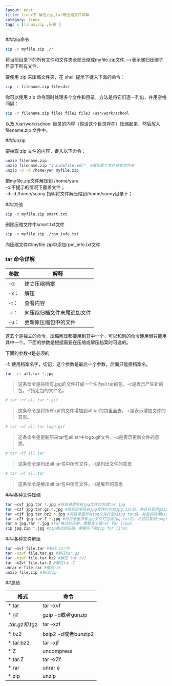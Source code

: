 ```yaml
---
layout: post
title: linux下 解压zip,tar等压缩文件详解
category: linux
tags : [linux,zip ,压缩 ]
---
```




###zip命令

```sh
zip -r myfile.zip ./*
```

将当前目录下的所有文件和文件夹全部压缩成myfile.zip文件,－r表示递归压缩子目录下所有文件.

要使用 zip 来压缩文件夹，在 shell 提示下键入下面的命令：

```sh
zip -r filename.zip filesdir
```

你可以使用 zip 命令同时处理多个文件和目录，方法是将它们逐一列出，并用空格间隔：

```sh
zip -r filename.zip file1 file2 file3 /usr/work/school
```

以及 /usr/work/school 目录的内容（假设这个目录存在）压缩起来，然后放入 filename.zip 文件中。

###unzip


要抽取 zip 文件的内容，键入以下命令：

```sh
unzip filename.zip
unzip filename.zip "insidefile.xml"  #解压某个文件或者文件夹
unzip -o -d /home/yun myfile.zip
```

把myfile.zip文件解压到 /home/yun/ <br>
-o:不提示的情况下覆盖文件；<br>
-d:-d /home/sunny 指明将文件解压缩到/home/sunny目录下；

###其他

```sh
zip -d myfile.zip smart.txt
```

删除压缩文件中smart.txt文件

```sh
zip -m myfile.zip ./rpm_info.txt
```

向压缩文件中myfile.zip中添加rpm_info.txt文件

### tar 命令详解

参数|解释
---|---
-c: |建立压缩档案
-x：|解压
-t：|查看内容
-r：|向压缩归档文件末尾追加文件
-u：|更新原压缩包中的文件

这五个是独立的命令，压缩解压都要用到其中一个，可以和别的命令连用但只能用其中一个。下面的参数是根据需要在压缩或解压档案时可选的。

下面的参数-f是必须的

-f: 使用档案名字，切记，这个参数是最后一个参数，后面只能接档案名。

```sh
tar -cf all.tar *.jpg
```

> 这条命令是将所有.jpg的文件打成一个名为all.tar的包。-c是表示产生新的包，-f指定包的文件名。

```sh
# tar -rf all.tar *.gif
```

> 这条命令是将所有.gif的文件增加到all.tar的包里面去。-r是表示增加文件的意思。

```sh
# tar -uf all.tar logo.gif
```

> 这条命令是更新原来tar包all.tar中logo.gif文件，-u是表示更新文件的意思。

```sh
# tar -tf all.tar
```

> 这条命令是列出all.tar包中所有文件，-t是列出文件的意思

```sh
# tar -xf all.tar
```

> 这条命令是解出all.tar包中所有文件，-t是解开的意思

###各种文件压缩

```sh
tar –cvf jpg.tar *.jpg #将目录里所有jpg文件打包成tar.jpg
tar –czf jpg.tar.gz *.jpg #将目录里所有jpg文件打包成jpg.tar后，并且将其用gzip压缩，生成一个gzip压缩过的包，命名为jpg.tar.gz
tar –cjf jpg.tar.bz2 *.jpg #将目录里所有jpg文件打包成jpg.tar后，并且将其用bzip2压缩，生成一个bzip2压缩过的包，命名为jpg.tar.bz2
tar –cZf jpg.tar.Z *.jpg #将目录里所有jpg文件打包成jpg.tar后，并且将其用compress压缩，生成一个umcompress压缩过的包，命名为jpg.tar.Z
rar a jpg.rar *.jpg #rar格式的压缩，需要先下载rar for linux
zip jpg.zip *.jpg #zip格式的压缩，需要先下载zip for linux
```

###各种文件解压

```sh
tar –xvf file.tar #解压 tar包
tar -xzvf file.tar.gz #解压tar.gz
tar -xjvf file.tar.bz2 #解压 tar.bz2
tar –xZvf file.tar.Z #解压tar.Z
unrar e file.rar #解压rar
unzip file.zip #解压zip
```

##总结

格式|命令
---|---
*.tar | tar –xvf
*.gz | gzip -d或者gunzip
*.tar.gz和*.tgz | tar –xzf
*.bz2 | bzip2 -d或者bunzip2
*.tar.bz2|tar –xjf
*.Z | uncompress
*.tar.Z |tar –xZf
*.rar | unrar e
*.zip | unzip
```
